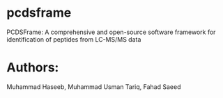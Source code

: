 # pcdsframe
PCDSFrame: A comprehensive and open-source software framework for identification of peptides from LC-MS/MS data

# Authors:
Muhammad Haseeb, Muhammad Usman Tariq, Fahad Saeed
